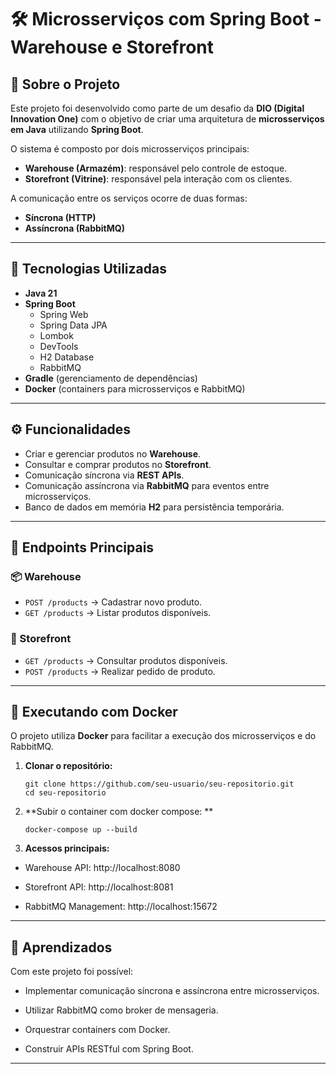 # 🛠️ Microsserviços com Spring Boot - Warehouse e Storefront

## 📌 Sobre o Projeto
Este projeto foi desenvolvido como parte de um desafio da **DIO (Digital Innovation One)** com o objetivo de criar uma arquitetura de **microsserviços em Java** utilizando **Spring Boot**.  

O sistema é composto por dois microsserviços principais:  
- **Warehouse (Armazém)**: responsável pelo controle de estoque.  
- **Storefront (Vitrine)**: responsável pela interação com os clientes.  

A comunicação entre os serviços ocorre de duas formas:  
- **Síncrona (HTTP)**  
- **Assíncrona (RabbitMQ)**  

---

## 🚀 Tecnologias Utilizadas
- **Java 21**
- **Spring Boot**  
  - Spring Web  
  - Spring Data JPA  
  - Lombok  
  - DevTools  
  - H2 Database  
  - RabbitMQ  
- **Gradle** (gerenciamento de dependências)  
- **Docker** (containers para microsserviços e RabbitMQ)  

---

## ⚙️ Funcionalidades
- Criar e gerenciar produtos no **Warehouse**.  
- Consultar e comprar produtos no **Storefront**.  
- Comunicação síncrona via **REST APIs**.  
- Comunicação assíncrona via **RabbitMQ** para eventos entre microsserviços.  
- Banco de dados em memória **H2** para persistência temporária.  

---

## 🔗 Endpoints Principais

### 📦 Warehouse
- `POST /products` → Cadastrar novo produto.  
- `GET /products` → Listar produtos disponíveis.  

### 🛒 Storefront
- `GET /products` → Consultar produtos disponíveis.  
- `POST /products` → Realizar pedido de produto.  

---

## 🐳 Executando com Docker
O projeto utiliza **Docker** para facilitar a execução dos microsserviços e do RabbitMQ.  

1. **Clonar o repositório:**
   ```
   git clone https://github.com/seu-usuario/seu-repositorio.git
   cd seu-repositorio
   
   ```
2. **Subir o container com docker compose: **
   ```
   docker-compose up --build

   ```
3. **Acessos principais:**

- Warehouse API: http://localhost:8080

- Storefront API: http://localhost:8081

- RabbitMQ Management: http://localhost:15672

---

## 📖  Aprendizados

Com este projeto foi possível:

- Implementar comunicação síncrona e assíncrona entre microsserviços.

- Utilizar RabbitMQ como broker de mensageria.

- Orquestrar containers com Docker.

- Construir APIs RESTful com Spring Boot.

---

